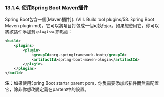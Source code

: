 ### 13.1.4. 使用Spring Boot Maven插件

Spring Boot包含一個[Maven插件](../VIII. Build tool plugins/58. Spring Boot Maven plugin.md)，它可以將項目打包成一個可執行jar。如果想使用它，你可以將該插件添加到`<plugins>`節點處：
```xml
<build>
    <plugins>
        <plugin>
            <groupId>org.springframework.boot</groupId>
            <artifactId>spring-boot-maven-plugin</artifactId>
        </plugin>
    </plugins>
</build>
```
**注**：如果使用Spring Boot starter parent pom，你隻需要添加該插件而無需配置它，除非你想改變定義在partent中的設置。
